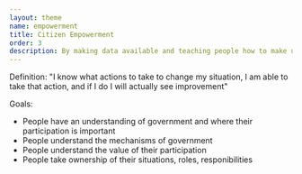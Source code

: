 ```yaml
---
layout: theme
name: empowerment
title: Citizen Empowerment
order: 3
description: By making data available and teaching people how to make use of it, we want to allow them to understand what actions they can take to change their situation, facilitating them to take those actions as well as seeing improvement.
---
```

Definition: "I know what actions to take to change my situation, I am able to take that action, and if I do I will actually see improvement"

Goals:
- People have an understanding of government and where their participation is important
- People understand the mechanisms of government
- People understand the value of their participation
- People take ownership of their situations, roles, responibilities